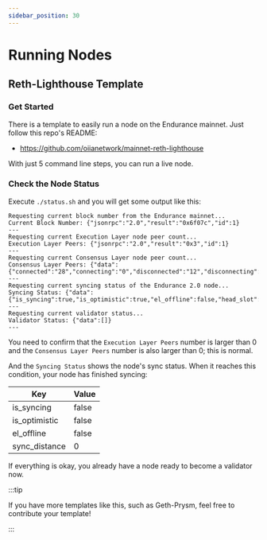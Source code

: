 ```yaml
---
sidebar_position: 30
---
```


# Running Nodes

## Reth-Lighthouse Template

### Get Started

There is a template to easily run a node on the Endurance mainnet. Just follow this repo's README:

- https://github.com/oiianetwork/mainnet-reth-lighthouse

With just 5 command line steps, you can run a live node.

### Check the Node Status

Execute `./status.sh` and you will get some output like this:

```
Requesting current block number from the Endurance mainnet...
Current Block Number: {"jsonrpc":"2.0","result":"0x6f07c","id":1}
---
Requesting current Execution Layer node peer count...
Execution Layer Peers: {"jsonrpc":"2.0","result":"0x3","id":1}
---
Requesting current Consensus Layer node peer count...
Consensus Layer Peers: {"data":{"connected":"28","connecting":"0","disconnected":"12","disconnecting":"0"}}
---
Requesting current syncing status of the Endurance 2.0 node...
Syncing Status: {"data":{"is_syncing":true,"is_optimistic":true,"el_offline":false,"head_slot":"455903","sync_distance":"155461"}}
---
Requesting current validator status...
Validator Status: {"data":[]}
---
```

You need to confirm that the `Execution Layer Peers` number is larger than 0 and the `Consensus Layer Peers` number is also larger than 0; this is normal.

And the `Syncing Status` shows the node's sync status. When it reaches this condition, your node has finished syncing:

|Key|Value|
|---|---|
|is_syncing|false|
|is_optimistic|false|
|el_offline|false|
|sync_distance|0|

If everything is okay, you already have a node ready to become a validator now.

:::tip

If you have more templates like this, such as Geth-Prysm, feel free to contribute your template!

:::